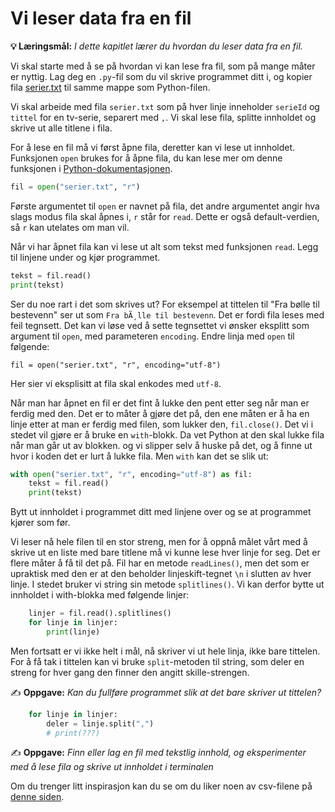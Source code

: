 Vi leser data fra en fil
========================

**💡 Læringsmål:** _I dette kapitlet lærer du hvordan du leser data fra en fil._


Vi skal starte med å se på hvordan vi kan lese fra fil, som på mange måter er nyttig. Lag deg en `.py`-fil som du vil skrive programmet ditt i, og kopier fila [serier.txt](filer/serier.txt) til samme mappe som Python-filen.

Vi skal arbeide med fila `serier.txt` som på hver linje inneholder `serieId` og `tittel` for en tv-serie, separert med `,`. Vi skal lese fila, splitte innholdet og skrive ut alle titlene i fila.

For å lese en fil må vi først åpne fila, deretter kan vi lese ut innholdet. Funksjonen `open` brukes for å åpne fila, du kan lese mer om denne funksjonen i [Python-dokumentasjonen](https://docs.python.org/3/library/functions.html?highlight=open#open).

```python
fil = open("serier.txt", "r")
```
Første argumentet til `open` er navnet på fila, det andre argumentet angir hva slags modus fila skal åpnes i, `r` står for `read`. Dette er også default-verdien, så `r` kan utelates om man vil.

Når vi har åpnet fila kan vi lese ut alt som tekst med funksjonen `read`. Legg til linjene under og kjør programmet.

```python
tekst = fil.read()
print(tekst)
``` 

Ser du noe rart i det som skrives ut? For eksempel at tittelen til "Fra bølle til bestevenn" ser ut som `Fra bÃ¸lle til bestevenn`. Det er fordi fila leses med feil tegnsett. Det kan vi løse ved å sette tegnsettet vi ønsker eksplitt som argument til `open`, med parameteren `encoding`. Endre linja med `open` til følgende:
```
fil = open("serier.txt", "r", encoding="utf-8")
``` 
Her sier vi eksplisitt at fila skal enkodes med `utf-8`.

Når man har åpnet en fil er det fint å lukke den pent etter seg når man er ferdig med den. Det er to måter å gjøre det på, den ene måten er å ha en linje etter at man er ferdig med filen, som lukker den, `fil.close()`. Det vi i stedet vil gjøre er å bruke en `with`-blokk. Da vet Python at den skal lukke fila når man går ut av blokken. og vi slipper selv å huske på det, og å finne ut hvor i koden det er lurt å lukke fila. Men `with` kan det se slik ut:
```python
with open("serier.txt", "r", encoding="utf-8") as fil:
    tekst = fil.read()
    print(tekst)
```
Bytt ut innholdet i programmet ditt med linjene over og se at programmet kjører som før. 

Vi leser nå hele filen til en stor streng, men for å oppnå målet vårt med å skrive ut en liste med bare titlene må vi kunne lese hver linje for seg. Det er flere måter å få til det på. Fil har en metode `readLines()`, men det som er upraktisk med den er at den beholder linjeskift-tegnet `\n` i slutten av hver linje. I stedet bruker vi string sin metode `splitlines()`. Vi kan derfor bytte ut innholdet i with-blokka med følgende linjer:
```python
    linjer = fil.read().splitlines()
    for linje in linjer:
        print(linje)
```
Men fortsatt er vi ikke helt i mål, nå skriver vi ut hele linja, ikke bare tittelen. For å få tak i tittelen kan vi bruke  `split`-metoden til string, som deler en streng for hver gang den finner den angitt skille-strengen.
 
✍️ **Oppgave:** _Kan du fullføre programmet slik at det bare skriver ut tittelen?_
```python
    for linje in linjer:
        deler = linje.split(",")
        # print(???)
```

✍️ **Oppgave:** _Finn eller lag en fil med tekstlig innhold, og eksperimenter med å lese fila og skrive ut innholdet i terminalen_

Om du trenger litt inspirasjon kan du se om du liker noen av csv-filene på [denne siden](https://people.sc.fsu.edu/~jburkardt/data/csv/csv.html).

